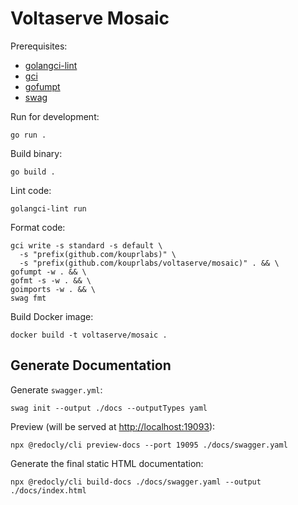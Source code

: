 # Voltaserve Mosaic

Prerequisites:
- [golangci-lint](https://github.com/golangci/golangci-lint)
- [gci](https://github.com/daixiang0/gci)
- [gofumpt](https://github.com/mvdan/gofumpt)
- [swag](https://github.com/swaggo/swag)

Run for development:

```shell
go run .
```

Build binary:

```shell
go build .
```

Lint code:

```shell
golangci-lint run
```

Format code:

```shell
gci write -s standard -s default \
  -s "prefix(github.com/kouprlabs)" \
  -s "prefix(github.com/kouprlabs/voltaserve/mosaic)" . && \
gofumpt -w . && \
gofmt -s -w . && \
goimports -w . && \
swag fmt
```

Build Docker image:

```shell
docker build -t voltaserve/mosaic .
```

## Generate Documentation

Generate `swagger.yml`:

```shell
swag init --output ./docs --outputTypes yaml
```

Preview (will be served at [http://localhost:19093](http://localhost:19093)):

```shell
npx @redocly/cli preview-docs --port 19095 ./docs/swagger.yaml
```

Generate the final static HTML documentation:

```shell
npx @redocly/cli build-docs ./docs/swagger.yaml --output ./docs/index.html
```

